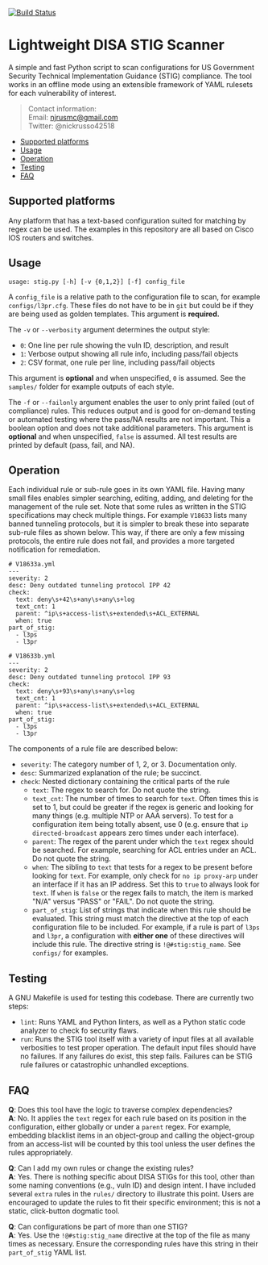 [![Build Status](
https://travis-ci.org/nickrusso42518/stig.svg?branch=master)](
https://travis-ci.org/nickrusso42518/stig)

# Lightweight DISA STIG Scanner
A simple and fast Python script to scan configurations for US Government
Security Technical Implementation Guidance (STIG) compliance. The
tool works in an offline mode using an extensible framework of YAML
rulesets for each vulnerability of interest.

> Contact information:\
> Email:    njrusmc@gmail.com\
> Twitter:  @nickrusso42518

  * [Supported platforms](#supported-platforms)
  * [Usage](#usage)
  * [Operation](#operation)
  * [Testing](#testing)
  * [FAQ](#faq)

## Supported platforms
Any platform that has a text-based configuration suited for matching
by regex can be used. The examples in this repository are all based on
Cisco IOS routers and switches.

## Usage
`usage: stig.py [-h] [-v {0,1,2}] [-f] config_file`

A `config_file` is a relative path to the configuration file to scan,
for example `configs/l3pr.cfg`. These files do not have to be in `git`
but could be if they are being used as golden templates. This argument
is __required.__

The `-v` or `--verbosity` argument determines the output style:
  * `0`: One line per rule showing the vuln ID, description, and result
  * `1`: Verbose output showing all rule info, including pass/fail objects
  * `2`: CSV format, one rule per line, including pass/fail objects

This argument is __optional__ and when unspecified, `0` is assumed. See the
`samples/` folder for example outputs of each style.

The `-f` or `--failonly` argument enables the user to only print failed
(out of compliance) rules. This reduces output and is good for on-demand
testing or automated testing where the pass/NA results are not important.
This a boolean option and does not take additional parameters. This
argument is __optional__ and when unspecified, `false` is assumed. All
test results are printed by default (pass, fail, and NA).

## Operation
Each individual rule or sub-rule goes in its own YAML file. Having many
small files enables simpler searching, editing, adding, and deleting for
the management of the rule set. Note that some rules as written in the STIG
specifications may check multiple things. For example `V18633` lists many
banned tunneling protocols, but it is simpler to break these into separate
sub-rule files as shown below. This way, if there are only a few missing
protocols, the entire rule does not fail, and provides a more targeted
notification for remediation.

```
# V18633a.yml
---
severity: 2
desc: Deny outdated tunneling protocol IPP 42
check:
  text: deny\s+42\s+any\s+any\s+log
  text_cnt: 1
  parent: ^ip\s+access-list\s+extended\s+ACL_EXTERNAL
  when: true
part_of_stig:
  - l3ps
  - l3pr

# V18633b.yml
---
severity: 2
desc: Deny outdated tunneling protocol IPP 93
check:
  text: deny\s+93\s+any\s+any\s+log
  text_cnt: 1
  parent: ^ip\s+access-list\s+extended\s+ACL_EXTERNAL
  when: true
part_of_stig:
  - l3ps
  - l3pr
```

The components of a rule file are described below:
  * `severity`: The category number of 1, 2, or 3. Documentation only.
  * `desc`: Summarized explanation of the rule; be succinct.
  * `check`: Nested dictionary containing the critical parts of the rule
    * `text`: The regex to search for. Do not quote the string.
    * `text_cnt`: The number of times to search for `text`. Often times this
      is set to 1, but could be greater if the regex is generic and looking
      for many things (e.g. multiple NTP or AAA servers). To test for a
      configuration item being totally absent, use 0 (e.g. ensure that
      `ip directed-broadcast` appears zero times under each interface).
    * `parent`: The regex of the parent under which the `text` regex should
      be searched. For example, searching for ACL entries under an ACL.
      Do not quote the string.
    * `when`: The sibling to `text` that tests for a regex to be present
      before looking for `text`. For example, only check for `no ip proxy-arp`
      under an interface if it has an IP address. Set this to `true` to
      always look for `text`. If `when` is `false` or the regex fails to
      match, the item is marked "N/A" versus "PASS" or "FAIL".
      Do not quote the string.
    * `part_of_stig`: List of strings that indicate when this rule should be
      evaluated. This string must match the directive at the top of each
      configuration file to be included. For example, if a rule is part of
      `l3ps` and `l3pr`, a configuration with __either one__ of these
      directives will include this rule. The directive string
      is `!@#stig:stig_name`. See `configs/` for examples.


## Testing
A GNU Makefile is used for testing this codebase. There are currently
two steps:
  * `lint`: Runs YAML and Python linters, as well as a Python static
    code analyzer to check fo security flaws.
  * `run`: Runs the STIG tool itself with a variety of input files at
    all available verbosities to test proper operation. The default input
    files should have no failures. If any failures do exist, this step fails.
    Failures can be STIG rule failures or catastrophic unhandled exceptions.

## FAQ
__Q__: Does this tool have the logic to traverse complex dependencies?\
__A__: No. It applies the `text` regex for each rule based on its position
in the configuration, either globally or under a `parent` regex. For example,
embedding blacklist items in an object-group and calling the object-group
from an access-list will be counted by this tool unless the user defines
the rules appropriately.

__Q__: Can I add my own rules or change the existing rules?\
__A__: Yes. There is nothing specific about DISA STIGs for this tool, other
than some naming conventions (e.g., vuln ID) and design intent. I have
included several `extra` rules in the `rules/` directory to illustrate
this point. Users are encouraged to update the rules to fit their
specific environment; this is not a static, click-button dogmatic tool.

__Q__: Can configurations be part of more than one STIG?\
__A__: Yes. Use the `!@#stig:stig_name` directive at the top of the file
as many times as necessary. Ensure the corresponding rules have this
string in their `part_of_stig` YAML list.
